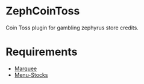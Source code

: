 # ZephCoinToss
Coin Toss plugin for gambling zephyrus store credits.

# Requirements
- [Marquee](https://forums.alliedmods.net/showthread.php?p=1543299)
- [Menu-Stocks](https://github.com/KissLick/Menu-stocks)
